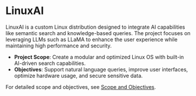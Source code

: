 # LinuxAI

LinuxAI is a custom Linux distribution designed to integrate AI capabilities like semantic search and knowledge-based queries. The project focuses on leveraging LLMs such as LLaMA to enhance the user experience while maintaining high performance and security.

- **Project Scope**: Create a modular and optimized Linux OS with built-in AI-driven search capabilities.
- **Objectives**: Support natural language queries, improve user interfaces, optimize hardware usage, and secure sensitive data.

For detailed scope and objectives, see [Scope and Objectives](docs/architecture/scope-and-objectives.md).
